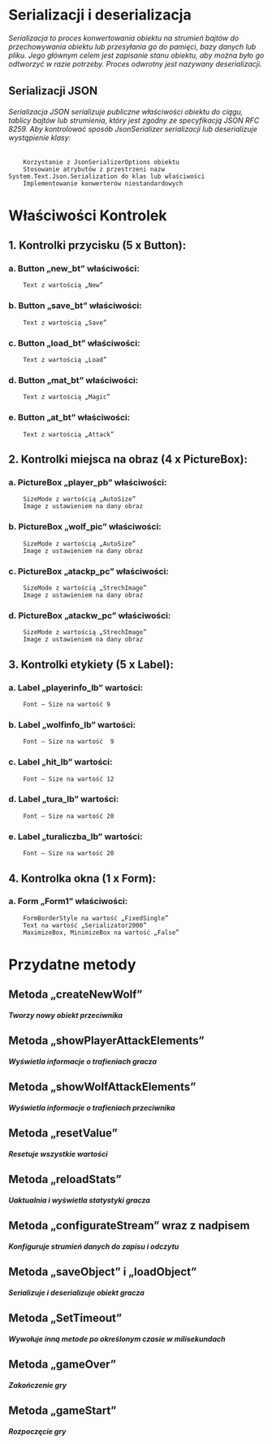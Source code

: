 ﻿# Serializacji i deserializacja

###### Serializacja to proces konwertowania obiektu na strumień bajtów do przechowywania obiektu lub przesyłania go do pamięci, bazy danych lub pliku. Jego głównym celem jest zapisanie stanu obiektu, aby można było go odtworzyć w razie potrzeby. Proces odwrotny jest nazywany deserializacji.

##  Serializacji JSON
	
###### Serializacja JSON serializuje publiczne właściwości obiektu do ciągu, tablicy bajtów lub strumienia, który jest zgodny ze specyfikacją JSON RFC 8259. Aby kontrolować sposób JsonSerializer serializacji lub deserializuje wystąpienie klasy:
		Korzystanie z JsonSerializerOptions obiektu
		Stosowanie atrybutów z przestrzeni nazw System.Text.Json.Serialization do klas lub właściwości
		Implementowanie konwerterów niestandardowych



# Właściwości Kontrolek

## 1.	Kontrolki przycisku (5 x Button):

 
### a.	Button „new_bt”  właściwości:
		Text z wartością „New”

### b.	Button „save_bt”  właściwości:
		Text z wartością „Save”

### c.	Button „load_bt”  właściwości:
		Text z wartością „Load”



### d.	Button „mat_bt”  właściwości:
		Text z wartością „Magic”

### e.	Button „at_bt”  właściwości:
		Text z wartością „Attack”





 

## 2.	Kontrolki miejsca na obraz (4 x PictureBox):

 
### a.	PictureBox „player_pb” właściwości:
 		SizeMode z wartością „AutoSize”
		Image z ustawieniem na dany obraz

### b.	PictureBox „wolf_pic” właściwości:
		SizeMode z wartością „AutoSize”
		Image z ustawieniem na dany obraz


### c.	PictureBox „atackp_pc” właściwości:
		SizeMode z wartością „StrechImage”
		Image z ustawieniem na dany obraz

### d.	PictureBox „atackw_pc” właściwości:
		SizeMode z wartością „StrechImage”
		Image z ustawieniem na dany obraz


 

## 3.	Kontrolki etykiety (5 x Label):

 
### a.	Label „playerinfo_lb” wartości:
		Font – Size na wartość 9

### b.	Label „wolfinfo_lb” wartości:
		Font – Size na wartość  9

### c.	Label „hit_lb” wartości:
		Font – Size na wartość 12

### d.	Label „tura_lb” wartości:
		Font – Size na wartość 20

### e.	Label „turaliczba_lb” wartości:
		Font – Size na wartość 20


 

## 4.	Kontrolka okna (1 x Form):
### a.	Form „Form1” właściwości:
		FormBorderStyle na wartość „FixedSingle”
		Text na wartość „Serializator2000”
		MaximizeBox, MinimizeBox na wartość „False”




# Przydatne metody

## Metoda „createNewWolf” 
##### 	Tworzy nowy obiekt przeciwnika


## Metoda „showPlayerAttackElements” 
##### 	Wyświetla informacje o trafieniach gracza


## Metoda „showWolfAttackElements” 
##### 	Wyświetla informacje o trafieniach przeciwnika


## Metoda „resetValue” 
##### 	Resetuje wszystkie wartości


## Metoda „reloadStats” 
##### 	Uaktualnia i wyświetla statystyki gracza



## Metoda „configurateStream” wraz z nadpisem
##### 	Konfiguruje strumień danych do zapisu i odczytu


## Metoda „saveObject” i „loadObject”
##### 	Serializuje i deserializuje obiekt gracza


## Metoda „SetTimeout”  
##### 	Wywołuje inną metode po określonym czasie w milisekundach


## Metoda „gameOver”  
##### 	Zakończenie gry 


## Metoda „gameStart”  
##### 	Rozpoczęcie gry 
